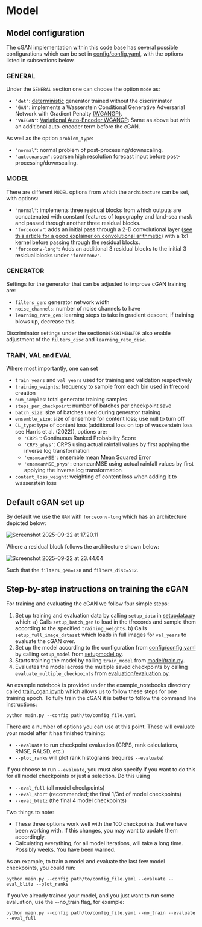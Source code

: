 # Model

## Model configuration

The cGAN implementation within this code base has several possible configurations which can be set in [config/config.yaml](https://github.com/snath-xoc/cGAN_tutorial/blob/main/config/config.yaml), with the options listed in subsections below. 

### GENERAL

Under the ```GENERAL``` section one can choose the option ```mode``` as:

- ```"det"```: [deterministic](https://github.com/snath-xoc/cGAN_tutorial/blob/main/model/deterministic.py) generator trained without the discriminator
- ```"GAN"```: implements a Wasserstein Conditional Generative Adversarial Network  with Gradient Penalty [(WGANGP)](https://github.com/snath-xoc/cGAN_tutorial/blob/main/model/gan.py).
- ```"VAEGAN"```: [Variational Auto-Encoder WGANGP](https://github.com/snath-xoc/cGAN_tutorial/blob/main/model/vaegantrain.py): Same as above but with an additional auto-encoder term before the cGAN.

As well as the option ```problem_type```:

- ```"normal"```: normal problem of post-processing/downscaling.
- ```"autocoarsen"```: coarsen high resolution forecast input before post-processing/downscaling.

### MODEL

There are different ```MODEL``` options from which the ```architecture``` can be set, with options:
- ```"normal"```: implements three residual blocks from which outputs are concatenated with constant features of topography and land-sea mask and passed through another three residual blocks.
- ```"forceconv"```: adds an initial pass through a 2-D convolutional layer ([see this article for a good explainer on convolutional arithmetic](https://arxiv.org/pdf/1603.07285)) with a 1x1 kernel before passing through the residual blocks.
- ```"forceconv-long"```: Adds an additional 3 residual blocks to the initial 3 residual blocks under ```"forceconv"```.

### GENERATOR

Settings for the generator that can be adjusted to improve cGAN training are:
- ```filters_gen```: generator network width
- ```noise_channels```: number of noise channels to have
- ```learning_rate_gen```: learning steps to take in gradient descent, if training blows up, decrease this.

Discriminator settings under the section```DISCRIMINATOR``` also enable adjustment of the ```filters_disc``` and ```learning_rate_disc```.

### TRAIN, VAL and EVAL

Where most importantly, one can set

- ```train_years``` and ```val_years``` used for training and validation respectively
- ```training_weights```: frequency to sample from each bin used in tfrecord creation
- ```num_samples```: total generator training samples
- ```steps_per_checkpoint```: number of batches per checkpoint save
- ```batch_size```: size of batches used during generator training
- ```ensemble_size```: size of ensemble for content loss; use null to turn off
- ```CL_type```:  type of content loss (additional loss on top of wasserstein loss see Harris et al. (2022)), options are: 
    - ```'CRPS'```: Continuous Ranked Probability Score
    - ```'CRPS_phys'```: CRPS using actual rainfall values by first applying the inverse log transformation
    - ```'ensmeanMSE'```: ensemble mean Mean Squared Error
    - ```'ensmeanMSE_phys'```: ensmeanMSE using actual rainfall values by first applying the inverse log transformation
- ```content_loss_weight```: weighting of content loss when adding it to wasserstein loss

## Default cGAN set up

By default we use the ```GAN``` with ```forceconv-long``` which has an architecture depicted below:

![Screenshot 2025-09-22 at 17.20.11](https://hackmd.io/_uploads/rJ5PDgJ2ex.png)

Where a residual block follows the architecture shown below:

![Screenshot 2025-09-22 at 23.44.04](https://hackmd.io/_uploads/SyuOWL1nxl.png)


Such that the ```filters_gen=128``` and ```filters_disc=512```.

## Step-by-step instructions on training the cGAN

For training and evaluating the cGAN we follow four simple steps:

1) Set up training and evaluation data by calling ```setup_data``` in [setupdata.py](https://github.com/snath-xoc/cGAN_tutorial/blob/main/setupdata.py) which:
    a) Calls ```setup_batch_gen``` to load in the tfrecords and sample them according to the specified ```training_weights```.
    b) Calls ```setup_full_image_dataset``` which loads in full images for ```val_years``` to evaluate the cGAN over.
2) Set up the model according to the configuration from [config/config.yaml](https://github.com/snath-xoc/cGAN_tutorial/blob/main/config/config.yaml) by calling ```setup_model``` from [setupmodel.py](https://github.com/snath-xoc/cGAN_tutorial/blob/main/setupmodel.py).
3) Starts training the model by calling ```train_model``` from [model/train.py](https://github.com/snath-xoc/cGAN_tutorial/blob/main/model/train.py).
4) Evaluates the model across the multiple saved checkpoints by calling ```evaluate_multiple_checkpoints``` from [evaluation/evaluation.py](https://github.com/snath-xoc/cGAN_tutorial/blob/main/evaluation/evaluation.py).

An example notebook is provided under the example_notebooks directory called [train_cgan.ipynb](https://github.com/snath-xoc/cGAN_tutorial/blob/main/example_notebooks/train_cgab.ipynb) which allows us to follow these steps for one training epoch. To fully train the cGAN it is better to follow the command line instructions: 

```
python main.py --config path/to/config_file.yaml
```

There are a number of options you can use at this point. These will 
evaluate your model after it has finished training:

- `--evaluate` to run checkpoint evaluation (CRPS, rank calculations, RMSE, RALSD, etc.)
- `--plot_ranks` will plot rank histograms (requires `--evaluate`)
	   
If you choose to run `--evaluate`, you must also specify if you want
to do this for all model checkpoints or just a selection. Do this using 

- `--eval_full`	  (all model checkpoints)
- `--eval_short`	  (recommended; the final 1/3rd of model checkpoints)
- `--eval_blitz`	  (the final 4 model checkpoints)

Two things to note:
- These three options work well with the 100 checkpoints that we 
have been working with. If this changes, you may want to update
them accordingly.
- Calculating everything, for all model iterations, will take a long 
time. Possibly weeks. You have been warned.

As an example, to train a model and evaluate the last few model
checkpoints, you could run:

```
python main.py --config path/to/config_file.yaml --evaluate --eval_blitz --plot_ranks
```

If you've already trained your model, and you just want to run some 
evaluation, use the --no_train flag, for example:

```
python main.py --config path/to/config_file.yaml --no_train --evaluate --eval_full
```

